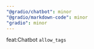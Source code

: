 ```yaml
---
"@gradio/chatbot": minor
"@gradio/markdown-code": minor
"gradio": minor
---
```


feat:Chatbot `allow_tags`
